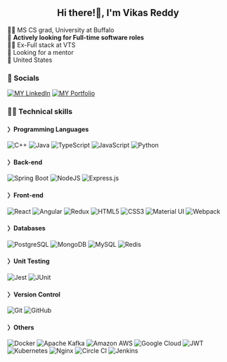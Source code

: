 <h2 align="center">Hi there!👋, I'm Vikas Reddy</h2>

<!--
**vicky1248/vicky1248** is a ✨ _special_ ✨ repository because its `README.md` (this file) appears on your GitHub profile.

Here are some ideas to get you started:

- 🔭 I’m currently working on ...
- 🌱 I’m currently learning ...
- 👯 I’m looking to collaborate on ...
- 🤔 I’m looking for help with ...
- 💬 Ask me about ...
- 📫 How to reach me: ...
- 😄 Pronouns: ...
- ⚡ Fun fact: ...
-->
👩‍🎓 MS CS grad, University at Buffalo </br>
🌱 **Actively looking for Full-time software roles** </br>
👩‍💻 Ex-Full stack at VTS </br>
🤔 Looking for a mentor </br>
📍 United States </br>

### 💌 Socials

[![MY LinkedIn](https://img.shields.io/badge/LinkedIn-0077B5?style=for-the-badge&logo=linkedin&logoColor=white)](https://www.linkedin.com/in/knvikasreddy28/)
[![MY Portfolio](https://img.shields.io/badge/Portfolio-255E63?style=for-the-badge&logo=About.me&logoColor=white)](https://vicky1248.github.io/)

### 👩‍💻 Technical skills

#### 〉Programming Languages
<p>
  <img alt="C++" src="https://img.shields.io/badge/C%2B%2B-00599C?style=for-the-badge&logo=c%2B%2B&logoColor=white"/>
  <img alt="Java" src="https://img.shields.io/badge/java-%23ED8B00.svg?style=for-the-badge&logo=java&logoColor=white"/>
  <img alt="TypeScript" src="https://img.shields.io/badge/typescript-%23007ACC.svg?style=for-the-badge&logo=typescript&logoColor=white"/>
  <img alt="JavaScript" src="https://img.shields.io/badge/javascript-%23323330.svg?style=for-the-badge&logo=javascript&logoColor=%23F7DF1E"/>
  <img alt="Python" src="https://img.shields.io/badge/Python-14354C?style=for-the-badge&logo=python&logoColor=white" />
</p>

#### 〉Back-end
<p>
  <img alt="Spring Boot" src="https://img.shields.io/badge/Spring_Boot-F2F4F9?style=for-the-badge&logo=spring-boot"/>
  <img alt="NodeJS" src="https://img.shields.io/badge/node.js-%2343853D.svg?style=for-the-badge&logo=node-dot-js&logoColor=white"/>
  <img alt="Express.js" src="https://img.shields.io/badge/Express%20js-000000?style=for-the-badge&logo=express&logoColor=white"/>
</p>

#### 〉Front-end
<p>
  <img alt="React" src="https://img.shields.io/badge/react-%2320232a.svg?style=for-the-badge&logo=react&logoColor=%2361DAFB"/>
  <img alt="Angular" src="https://img.shields.io/badge/angular-%23DD0031.svg?style=for-the-badge&logo=angular&logoColor=white"/>
  <img alt="Redux" src="https://img.shields.io/badge/redux-%23593d88.svg?style=for-the-badge&logo=redux&logoColor=white"/>
  <img alt="HTML5" src="https://img.shields.io/badge/html5-%23E34F26.svg?style=for-the-badge&logo=html5&logoColor=white"/>
  <img alt="CSS3" src="https://img.shields.io/badge/css3-%231572B6.svg?style=for-the-badge&logo=css3&logoColor=white"/>
  <img alt="Material UI" src="https://img.shields.io/badge/materialui-%230081CB.svg?style=for-the-badge&logo=material-ui&logoColor=white"/>
  <img alt="Webpack" src="https://img.shields.io/badge/webpack-%238DD6F9.svg?style=for-the-badge&logo=webpack&logoColor=black" />
</p>

#### 〉Databases
<p>
<img alt="PostgreSQL" src ="https://img.shields.io/badge/PostgreSQL-316192?style=for-the-badge&logo=postgresql&logoColor=white"/>
<img alt="MongoDB" src ="https://img.shields.io/badge/MongoDB-%234ea94b.svg?style=for-the-badge&logo=mongodb&logoColor=white"/>
<img alt="MySQL" src="https://img.shields.io/badge/mysql-%2300f.svg?style=for-the-badge&logo=mysql&logoColor=white"/>
<img alt="Redis" src="https://img.shields.io/badge/redis-%23DD0031.svg?style=for-the-badge&logo=redis&logoColor=white"/>
</p>

#### 〉Unit Testing

<p>
<img alt="Jest" src="https://img.shields.io/badge/-jest-%23C21325?style=for-the-badge&logo=jest&logoColor=white"/>
<img alt="JUnit" src="https://img.shields.io/badge/Junit5-25A162?style=for-the-badge&logo=junit5&logoColor=white"/>
</p>

#### 〉Version Control

<p>
  <img alt="Git" src="https://img.shields.io/badge/git-%23F05033.svg?style=for-the-badge&logo=git&logoColor=white"/>
  <img alt="GitHub" src="https://img.shields.io/badge/github-%23121011.svg?style=for-the-badge&logo=github&logoColor=white"/>
</p>


#### 〉Others

<p>
<img alt="Docker" src="https://img.shields.io/badge/docker-%230db7ed.svg?style=for-the-badge&logo=docker&logoColor=white"/>
<img alt="Apache Kafka" src="https://img.shields.io/badge/Apache_Kafka-231F20?style=for-the-badge&logo=apache-kafka&logoColor=white"/>
<img alt="Amazon AWS" src="https://img.shields.io/badge/Amazon_AWS-FF9900?style=for-the-badge&logo=amazonaws&logoColor=white"/>
<img alt="Google Cloud" src="https://img.shields.io/badge/Google_Cloud-4285F4?style=for-the-badge&logo=google-cloud&logoColor=white"/>
<img alt="JWT" src="https://img.shields.io/badge/JWT-000000?style=for-the-badge&logo=JSON%20web%20tokens&logoColor=white"/>
<img alt="Kubernetes" src="https://img.shields.io/badge/kubernetes-326ce5.svg?&style=for-the-badge&logo=kubernetes&logoColor=white"/>
<img alt="Nginx" src="https://img.shields.io/badge/Nginx-009639?style=for-the-badge&logo=nginx&logoColor=white"/>
<img alt="Circle CI" src="https://img.shields.io/badge/circleci-343434?style=for-the-badge&logo=circleci&logoColor=white"/>
<img alt="Jenkins" src="https://img.shields.io/badge/Jenkins-D24939?style=for-the-badge&logo=Jenkins&logoColor=white"/>

</p>

